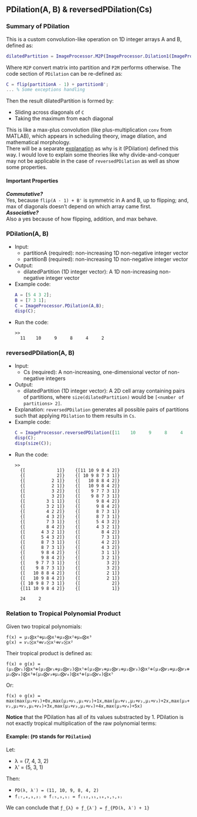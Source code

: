 

## PDilation(A, B) & reversedPDilation(Cs)  

### Summary of PDilation
This is a custom convolution-like operation on 1D integer arrays A and B, defined as:
```matlab
dilatedPartition = ImageProcessor.M2P(ImageProcessor.Dilation1(ImageProcessor.P2M(A),ImageProcessor.P2M(B)));
```
Where `M2P` convert matrix into partition and `P2M` performs otherwise.
The code section of `PDilation` can be re-defined as:
```matlab
C = flip(partitionA - 1) + partitionB';
... % Some exceptions handling
```
Then the result dilatedPartition is formed by:
- Sliding across diagonals of `C`  
- Taking the maximum from each diagonal

This is like a max-plus convolution (like plus-multiplication `conv` from MATLAB), which appears in scheduling theory, image dilation, and mathematical morphology.  
There will be a separate [explanation](https://github.com/zedttxj/Image-Processing-Tool-with-Matlab/blob/main/optional/PDilation-reversedPDilation.md) as why is it (PDilation) defined this way. I would love to explain some theories like why divide-and-conquer may not be applicable in the case of `reversedPDilation` as well as show some properties.  

#### Important Properties
***Commutative?***  
Yes, because `flip(A - 1) + B'` is symmetric in A and B, up to flipping; and, max of diagonals doesn’t depend on which array came first.  
***Associative?***  
Also a yes because of how flipping, addition, and max behave.  

### PDilation(A, B)
- Input:
  - partitionA (required): non-increasing 1D non-negative integer vector 
  - partitionB (required): non-increasing 1D non-negative integer vector  
- Output:
  - dilatedPartition (1D integer vector): A 1D non-increasing non-negative integer vector
- Example code:
  ```matlab
  A = [5 4 3 2];
  B = [7 3 1];
  C = ImageProcessor.PDilation(A,B);
  disp(C);
  ```
- Run the code:
  ```
  >> 
    11    10     9     8     4     2
  ```  

### reversedPDilation(A, B)
- Input:  
  - Cs (required): A non-increasing, one-dimensional vector of non-negative integers  
- Output:  
  - dilatedPartition (1D integer vector): A 2D cell array containing pairs of partitions, where `size(dilatedPartition)` would be `[<number of partitions> 2]`.  
- Explanation: `reversedPDilation` generates all possible pairs of partitions such that applying `PDilation` to them results in `Cs`.  
- Example code:  
  ```matlab
  C = ImageProcessor.reversedPDilation([11    10     9     8     4     2]);
  disp(C);
  disp(size(C));
  ```  
- Run the code:  
  ```
  >>
    {[            1]}    {[11 10 9 8 4 2]}
    {[            2]}    {[ 10 9 8 7 3 1]}
    {[          2 1]}    {[   10 8 8 4 2]}
    {[          2 1]}    {[   10 9 8 4 2]}
    {[          3 2]}    {[    9 7 7 3 1]}
    {[          3 2]}    {[    9 8 7 3 1]}
    {[        3 1 1]}    {[      9 8 4 2]}
    {[        3 2 1]}    {[      9 8 4 2]}
    {[        4 2 2]}    {[      8 7 3 1]}
    {[        4 3 2]}    {[      8 7 3 1]}
    {[        7 3 1]}    {[      5 4 3 2]}
    {[        8 4 2]}    {[      4 3 2 1]}
    {[      4 3 2 1]}    {[        8 4 2]}
    {[      5 4 3 2]}    {[        7 3 1]}
    {[      8 7 3 1]}    {[        4 2 2]}
    {[      8 7 3 1]}    {[        4 3 2]}
    {[      9 8 4 2]}    {[        3 1 1]}
    {[      9 8 4 2]}    {[        3 2 1]}
    {[    9 7 7 3 1]}    {[          3 2]}
    {[    9 8 7 3 1]}    {[          3 2]}
    {[   10 8 8 4 2]}    {[          2 1]}
    {[   10 9 8 4 2]}    {[          2 1]}
    {[ 10 9 8 7 3 1]}    {[            2]}
    {[11 10 9 8 4 2]}    {[            1]}

    24     2
  ```  

### Relation to Tropical Polynomial Product

Given two tropical polynomials:

`f(x) = μ₁⨂x⁰⊕μ₂⨂x¹⊕μ₃⨂x²⊕μ₄⨂x³`  
`g(x) = 𝜈₁⨂x⁰⊕𝜈₂⨂x¹⊕𝜈₃⨂x²`

Their tropical product is defined as:  

`f(x) ⊙ g(x) = (μ₁⨂𝜈₁)⨂x⁰⊕(μ₂⨂𝜈₁⊕μ₁⨂𝜈₂)⨂x¹⊕(μ₃⨂𝜈₁⊕μ₂⨂𝜈₂⊕μ₁⨂𝜈₃)⨂x²⊕(μ₃⨂𝜈₂⊕μ₂⨂𝜈₃⊕μ₁⨂𝜈₄)⨂x³⊕(μ₃⨂𝜈₃⊕μ₂⨂𝜈₄)⨂x⁴⊕(μ₃⨂𝜈₄)⨂x⁵`  

Or:  

`f(x) ⊙ g(x) = max(max(μ₁+𝜈₁)+0x,max(μ₂+𝜈₁,μ₁+𝜈₂)+1x,max(μ₃+𝜈₁,μ₂+𝜈₂,μ₁+𝜈₃)+2x,max(μ₃+𝜈₂,μ₂+𝜈₃,μ₁+𝜈₄)+3x,max(μ₃+𝜈₃,μ₂+𝜈₄)+4x,max(μ₃+𝜈₄)+5x)`  

**Notice** that the PDilation has all of its values substracted by 1. PDilation is not exactly tropical multiplication of the raw polynomial terms:  

#### Example: (`PD` stands for `PDilation`)
Let:  

- λ = (7, 4, 3, 2)  
- λ′ = (5, 3, 1)

Then:  

- `PD(λ, λ′) = (11, 10, 9, 8, 4, 2)`  
- `f₍₇,₄,₃,₂₎ ⊙ f₍₅,₃,₁₎ = f₍₁₂,₁₁,₁₀,₉,₅,₃₎`

We can conclude that `ƒ_{λ} ⊙ ƒ_{λ′} = ƒ_{PD(λ, λ′) + 1}`
